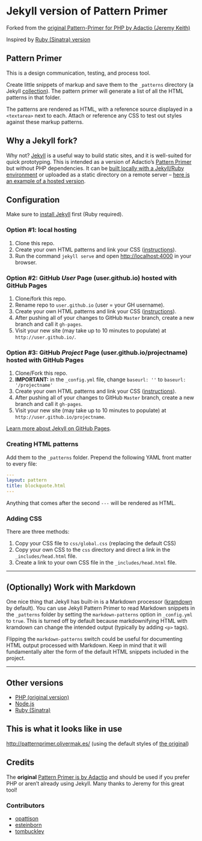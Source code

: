 # Jekyll version of Pattern Primer

Forked from the [original Pattern-Primer for PHP by Adactio (Jeremy Keith)](https://github.com/adactio/Pattern-Primer)

Inspired by [Ruby (Sinatra) version](https://github.com/micdijkstra/Pattern-Primer-Ruby)

## Pattern Primer

This is a design communication, testing, and process tool.

Create little snippets of markup and save them to the `_patterns` directory (a Jekyll [collection](http://jekyllrb.com/docs/collections/)). The pattern primer will generate a list of all the HTML patterns in that folder.

The patterns are rendered as HTML, with a reference source displayed in a `<textarea>` next to each. Attach or reference any CSS to test out styles against these markup patterns.

## Why a Jekyll fork?

Why not? [Jekyll](http://jekyllrb.com) is a useful way to build static sites, and it is well-suited for quick prototyping. This is intended as a version of Adactio’s [Pattern Primer](https://github.com/adactio/Pattern-Primer) but without PHP dependencies. It can be [built locally with a Jekyll/Ruby environment](http://jekyllrb.com/docs/usage/) or uploaded as a static directory on a remote server – [here is an example of a hosted version](http://patternprimer.olivermak.es/).

## Configuration

Make sure to [install Jekyll](http://jekyllrb.com/) first (Ruby required).

### Option #1: local hosting

1. Clone this repo.
2. Create your own HTML patterns and link your CSS ([instructions](#creating-html-patterns)).
3. Run the command `jekyll serve` and open <http://localhost:4000> in your browser.

### Option #2: **GitHub _User_ Page (user.github.io)** hosted with GitHub Pages

1. Clone/fork this repo.
2. Rename repo to `user.github.io` (user = your GH username).
3. Create your own HTML patterns and link your CSS ([instructions](#creating-html-patterns)).
4. After pushing all of your changes to GitHub `Master` branch, create a new branch and call it `gh-pages`.
5. Visit your new site (may take up to 10 minutes to populate) at `http://user.github.io/`.

### Option #3: **GitHub _Project_ Page (user.github.io/projectname)** hosted with GitHub Pages

1. Clone/Fork this repo.
2. **IMPORTANT:** in the `_config.yml` file, change `baseurl: ''` to `baseurl: '/projectname'`
3. Create your own HTML patterns and link your CSS ([instructions](#creating-html-patterns)).
4. After pushing all of your changes to GitHub `Master` branch, create a new branch and call it `gh-pages`.
5. Visit your new site (may take up to 10 minutes to populate) at `http://user.github.io/projectname`.

[Learn more about Jekyll on GitHub Pages](http://jekyllrb.com/docs/github-pages/).

### Creating HTML patterns

Add them to the `_patterns` folder. Prepend the following YAML front matter to every file:

```yaml
---
layout: pattern
title: blockquote.html
---
```

Anything that comes after the second `---` will be rendered as HTML.

### Adding CSS

There are three methods:

1. Copy your CSS file to `css/global.css` (replacing the default CSS)
2. Copy your own CSS to the `css` directory and direct a link in the `_includes/head.html` file.
3. Create a link to your own CSS file in the `_includes/head.html` file.

---

## (Optionally) Work with Markdown

One nice thing that Jekyll has built-in is a Markdown processor ([kramdown](http://kramdown.gettalong.org) by default). You can use Jekyll Pattern Primer to read Markdown snippets in the `_patterns` folder by setting the `markdown-patterns` option in `_config.yml` to `true`. This is turned off by default because markdownifying HTML with kramdown can change the intended output (typically by adding `<p>` tags). 

Flipping the `markdown-patterns` switch could be useful for documenting HTML output processed with Markdown. Keep in mind that it will fundamentally alter the form of the default HTML snippets included in the project.

---

## Other versions

- [PHP (original version)](https://github.com/adactio/Pattern-Primer)
- [Node.js](https://github.com/beardtwizzle/pattern-primer-on-node)
- [Ruby (Sinatra)](https://github.com/micdijkstra/Pattern-Primer-Ruby)

## This is what it looks like in use

<http://patternprimer.olivermak.es/> (using the default styles of [the original](http://patternprimer.adactio.com))

## Credits

The **original** [Pattern Primer is by Adactio](https://github.com/adactio/Pattern-Primer) and should be used if you prefer PHP or aren’t already using Jekyll. Many thanks to Jeremy for this great tool!

### Contributors

- [opattison](https://github.com/opattison)
- [esteinborn](https://github.com/esteinborn)
- [tombuckley](https://github.com/tombuckley)
